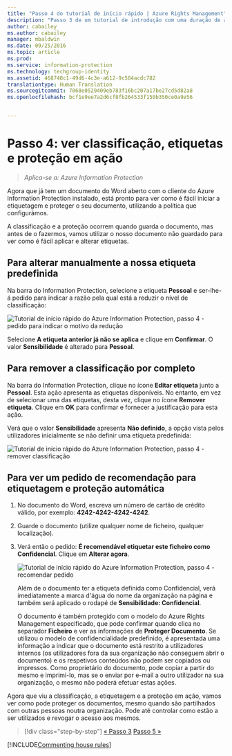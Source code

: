 ```yaml
---
title: "Passo 4 do tutorial de início rápido | Azure Rights Management"
description: "Passo 3 de um tutorial de introdução com uma duração de aproximadamente 30 minutos, para experimentar rapidamente o Microsoft Azure Information Protection na sua organização."
author: cabailey
ms.author: cabailey
manager: mbaldwin
ms.date: 09/25/2016
ms.topic: article
ms.prod: 
ms.service: information-protection
ms.technology: techgroup-identity
ms.assetid: 468748c1-49d6-4c3e-a612-9c584acdc782
translationtype: Human Translation
ms.sourcegitcommit: 7068e0529409eb783f16bc207a17be27cd5d82a8
ms.openlocfilehash: bcf1e9ee7a2d6cf8fb264533f150b350ce0a9e56


---
```


# <a name="step-4-see-classification-labeling-and-protection-in-action"></a>Passo 4: ver classificação, etiquetas e proteção em ação 

>*Aplica-se a: Azure Information Protection*

Agora que já tem um documento do Word aberto com o cliente do Azure Information Protection instalado, está pronto para ver como é fácil iniciar a etiquetagem e proteger o seu documento, utilizando a política que configurámos.

A classificação e a proteção ocorrem quando guarda o documento, mas antes de o fazermos, vamos utilizar o nosso documento não guardado para ver como é fácil aplicar e alterar etiquetas.

## <a name="to-manually-change-our-default-label"></a>Para alterar manualmente a nossa etiqueta predefinida

Na barra do Information Protection, selecione a etiqueta **Pessoal** e ser-lhe-á pedido para indicar a razão pela qual está a reduzir o nível de classificação:

![Tutorial de início rápido do Azure Information Protection, passo 4 - pedido para indicar o motivo da redução](../media/info-protect-lower-justification.png)

Selecione **A etiqueta anterior já não se aplica** e clique em **Confirmar**. O valor **Sensibilidade** é alterado para **Pessoal**.

## <a name="to-remove-the-classification-completely"></a>Para remover a classificação por completo

Na barra do Information Protection, clique no ícone **Editar etiqueta** junto a **Pessoal**. Esta ação apresenta as etiquetas disponíveis. No entanto, em vez de selecionar uma das etiquetas, desta vez, clique no ícone **Remover etiqueta**. Clique em **OK** para confirmar e fornecer a justificação para esta ação.  

Verá que o valor **Sensibilidade** apresenta **Não definido**, a opção vista pelos utilizadores inicialmente se não definir uma etiqueta predefinida:

![Tutorial de início rápido do Azure Information Protection, passo 4 - remover classificação](../media/sensitivity-not-set.png)


## <a name="to-see-a-recommendation-prompt-for-labeling-and-automatic-protection"></a>Para ver um pedido de recomendação para etiquetagem e proteção automática

1. No documento do Word, escreva um número de cartão de crédito válido, por exemplo: **4242-4242-4242-4242**. 

2. Guarde o documento (utilize qualquer nome de ficheiro, qualquer localização). 

3. Verá então o pedido: **É recomendável etiquetar este ficheiro como Confidencial**. Clique em **Alterar agora**.

    ![Tutorial de início rápido do Azure Information Protection, passo 4 - recomendar pedido](../media/change-now.png)

    Além de o documento ter a etiqueta definida como Confidencial, verá imediatamente a marca d'água do nome da organização na página e também será aplicado o rodapé de **Sensibilidade: Confidencial**. 

    O documento é também protegido com o modelo do Azure Rights Management especificado, que pode confirmar quando clica no separador **Ficheiro** e ver as informações de **Proteger Documento**. Se utilizou o modelo de confidencialidade predefinido, é apresentada uma informação a indicar que o documento está restrito a utilizadores internos (os utilizadores fora da sua organização não conseguem abrir o documento) e os respetivos conteúdos não podem ser copiados ou impressos. Como proprietário do documento, pode copiar a partir do mesmo e imprimi-lo, mas se o enviar por e-mail a outro utilizador na sua organização, o mesmo não poderá efetuar estas ações.

Agora que viu a classificação, a etiquetagem e a proteção em ação, vamos ver como pode proteger os documentos, mesmo quando são partilhados com outras pessoas noutra organização. Pode até controlar como estão a ser utilizados e revogar o acesso aos mesmos.

>[!div class="step-by-step"]
[&#171; Passo 3](infoprotect-tutorial-step3.md)
[Passo 5 &#187;](infoprotect-tutorial-step5.md)

[!INCLUDE[Commenting house rules](../includes/houserules.md)]


<!--HONumber=Jan17_HO4-->


